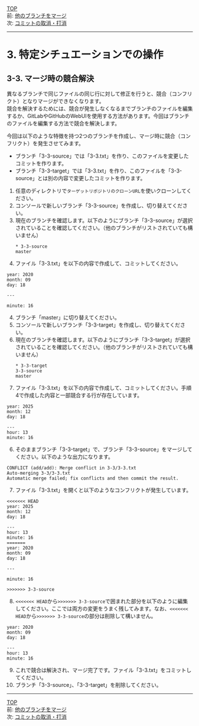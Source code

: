 [TOP](../README.md)   
前: [他のブランチをマージ](./merge.md)  
次: [コミットの取消・打消](./reset-revert.md)  

---

# 3. 特定シチュエーションでの操作
## 3-3. マージ時の競合解決
異なるブランチで同じファイルの同じ行に対して修正を行うと、競合（コンフリクト）となりマージができなくなります。  
競合を解決するためには、競合が発生しなくなるまでブランチのファイルを編集するか、GitLabやGitHubのWebUIを使用する方法があります。今回はブランチのファイルを編集する方法で競合を解決します。  

今回は以下のような特徴を持つ2つのブランチを作成し、マージ時に競合（コンフリクト）を発生させてみます。  
- ブランチ「3-3-source」では「3-3.txt」を作り、このファイルを変更したコミットを作ります。
- ブランチ「3-3-target」では「3-3.txt」を作り、このファイルを「3-3-source」とは別の内容で変更したコミットを作ります。


1. 任意のディレクトリで`ターゲットリポジトリのクローンURL`を使いクローンしてください。
2. コンソールで新しいブランチ「3-3-source」を作成し、切り替えてください。
3. 現在のブランチを確認します。以下のようにブランチ「3-3-source」が選択されていることを確認してください。（他のブランチがリストされていても構いません）
   ```
   * 3-3-source
   master
   ```
4. ファイル「3-3.txt」を以下の内容で作成して、コミットしてください。
```
year: 2020
month: 09
day: 18

---

minute: 16
```
4. ブランチ「master」に切り替えてください。
5. コンソールで新しいブランチ「3-3-target」を作成し、切り替えてください。
6. 現在のブランチを確認します。以下のようにブランチ「3-3-target」が選択されていることを確認してください。（他のブランチがリストされていても構いません）
   ```
   * 3-3-target
   3-3-source
   master
   ```
7. ファイル「3-3.txt」を以下の内容で作成して、コミットしてください。手順4で作成した内容と一部競合する行が存在しています。
```
year: 2025
month: 12
day: 18

---
hour: 13
minute: 16
```
6. そのままブランチ「3-3-target」で、ブランチ「3-3-source」をマージしてください。以下のような出力になります。
```
CONFLICT (add/add): Merge conflict in 3-3/3-3.txt
Auto-merging 3-3/3-3.txt
Automatic merge failed; fix conflicts and then commit the result.
```
7. ファイル「3-3.txt」を開くと以下のようなコンフリクトが発生しています。
```
<<<<<<< HEAD
year: 2025
month: 12
day: 18

---
hour: 13
minute: 16
=======
year: 2020
month: 09
day: 18

---

minute: 16

>>>>>>> 3-3-source

```
8. `<<<<<<< HEAD`から`>>>>>>> 3-3-source`で囲まれた部分を以下のように編集してください。ここでは両方の変更をうまく残してみます。なお、`<<<<<<< HEAD`から`>>>>>>> 3-3-source`の部分は削除して構いません。
```
year: 2020
month: 09
day: 18

---
hour: 13
minute: 16
```
9. これで競合は解決され、マージ完了です。ファイル「3-3.txt」をコミットしてください。
10. ブランチ「3-3-source」、「3-3-target」を削除してください。

--- 

[TOP](../README.md)   
前: [他のブランチをマージ](./merge.md)  
次: [コミットの取消・打消](./reset-revert.md)  